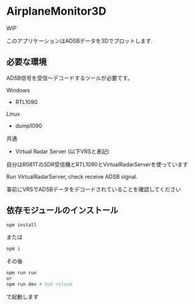 # AirplaneMonitor3D

WIP



このアプリケーションはADSBデータを3Dでプロットします.



## 必要な環境

ADSB信号を受信～デコードするツールが必要です。



Windows

- RTL1090

Linux

- dump1090

共通

- Virtual Radar Server (以下VRSと表記)



自分はR081TのSDR受信機とRTL1090とVirtualRadarServerを使っています

Run VirtualRadarServer, check receive ADSB signal.

事前にVRSでADSBデータをデコードされていることを確認してください



## 依存モジュールのインストール

```sh
npm install
```

または

```sh
npm i
```

その後

```sh
npm run run
or
npm run dev # hot reload
```

で起動します

